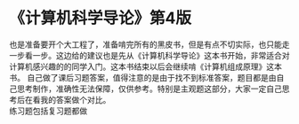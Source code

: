 # 《计算机科学导论》第4版
也是准备要开个大工程了，准备啃完所有的黑皮书，但是有点不切实际，也只能走一步看一步。这边给的建议也是先从《计算机科学导论》这本书开始，非常适合对计算机感兴趣的的同学入门。这本书结束以后会继续啃《计算机组成原理》这本书。
自己做了课后习题答案，值得注意的是由于找不到标准答案，题目都是由自己思考制作，准确性无法保障，仅供参考。特别是主观题这部分，大家一定自己思考后在看我的答案做个对比。   
练习题包括复习题都做
